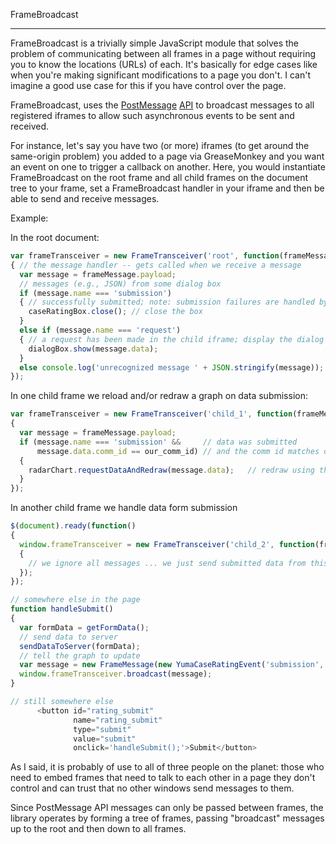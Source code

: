 FrameBroadcast
__________

FrameBroadcast is a trivially simple JavaScript module that solves the problem
of communicating between all frames in a page without requiring you to know the
locations (URLs) of each.  It's basically for edge cases like when you're
making significant modifications to  a page you don't.  I can't imagine a good
use case for this if you have control over the page.

FrameBroadcast, uses the
[PostMessage](https://developer.mozilla.org/en-US/docs/Web/API/window.postMessage
"PostMessage") [API](http://davidwalsh.name/window-postmessage "API") to
broadcast messages to all registered iframes to allow such asynchronous events
to be sent and received.

For instance, let's say you have two (or more) iframes (to get around the
same-origin problem) you added to a page via GreaseMonkey and you want an event
on one to trigger a callback on another.  Here, you would instantiate
FrameBroadcast on the root frame and all child frames on the document tree to
your frame, set a FrameBroadcast handler in your iframe and then be able to
send and receive messages.

Example:

In the root document:

```javascript
var frameTransceiver = new FrameTransceiver('root', function(frameMessage)
{ // the message handler -- gets called when we receive a message
  var message = frameMessage.payload;
  // messages (e.g., JSON) from some dialog box
  if (message.name === 'submission')
  { // successfully submitted; note: submission failures are handled by having the user acknowledge/retry or cancel
    caseRatingBox.close(); // close the box
  }
  else if (message.name === 'request')
  { // a request has been made in the child iframe; display the dialog to gather data
    dialogBox.show(message.data);
  }
  else console.log('unrecognized message ' + JSON.stringify(message));
});
```

In one child frame we reload and/or redraw a graph on data submission:

```javascript
var frameTransceiver = new FrameTransceiver('child_1', function(frameMessage)
{
  var message = frameMessage.payload;
  if (message.name === 'submission' &&     // data was submitted
      message.data.comm_id == our_comm_id) // and the comm id matches our own
  {
    radarChart.requestDataAndRedraw(message.data);   // redraw using the newly submitted data
  }
});
```

In another child frame we handle data form submission

```javascript
$(document).ready(function()
{
  window.frameTransceiver = new FrameTransceiver('child_2', function(frameMessage)
  {
    // we ignore all messages ... we just send submitted data from this frame
  });
});

// somewhere else in the page
function handleSubmit()
{
  var formData = getFormData();
  // send data to server
  sendDataToServer(formData);
  // tell the graph to update
  var message = new FrameMessage(new YumaCaseRatingEvent('submission', formData));
  window.frameTransceiver.broadcast(message);
}

// still somewhere else
      <button id="rating_submit"
              name="rating_submit"
              type="submit"
              value="submit"
              onclick='handleSubmit();'>Submit</button>
```

As I said, it is probably of use to all of three people on the planet: those
who need to embed frames that need to talk to each other in a page they don't
control and can trust that no other windows send messages to them.

Since PostMessage API messages can only be passed between frames, the library
operates by forming a tree of frames, passing "broadcast" messages up to the
root and then down to all frames.

